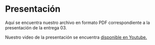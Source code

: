 # Presentación

Aquí se encuentra nuestro archivo en formato PDF correspondiente a la presentación de la entrega 03.

Nuestro video de la presentación se encuentra [disponible en Youtube.](https://youtu.be/Iobuz5nT-6c)
